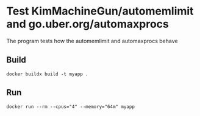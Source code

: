 Test KimMachineGun/automemlimit and go.uber.org/automaxprocs
============================================================

The program tests how the automemlimit and automaxprocs behave

## Build

`docker buildx build -t myapp .`

## Run

`docker run --rm --cpus="4" --memory="64m" myapp`
